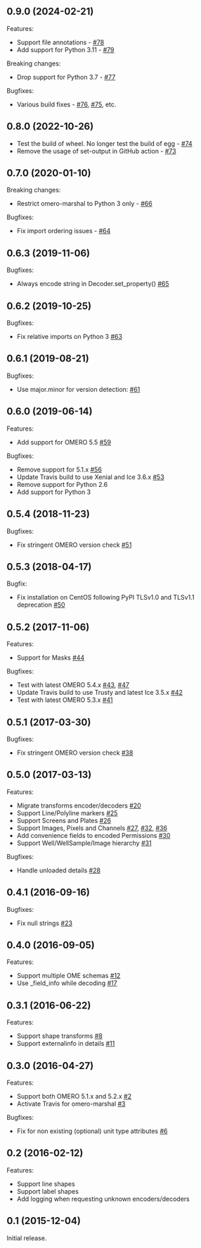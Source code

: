 ## 0.9.0 (2024-02-21)

Features:

 - Support file annotations - [#78](https://github.com/ome/omero-marshal/pull/78)
 - Add support for Python 3.11 - [#79](https://github.com/ome/omero-marshal/pull/79)

Breaking changes:

 - Drop support for Python 3.7 - [#77](https://github.com/ome/omero-marshal/pull/77)

Bugfixes:

 - Various build fixes - [#76](https://github.com/ome/omero-marshal/pull/76), [#75](https://github.com/ome/omero-marshal/pull/75), etc.

## 0.8.0 (2022-10-26)

 - Test the build of wheel. No longer test the build of egg  - [#74](https://github.com/ome/omero-marshal/pull/74)
 - Remove the usage of set-output in GitHub action - [#73](https://github.com/ome/omero-marshal/pull/73)
 
## 0.7.0 (2020-01-10)

Breaking changes:

 - Restrict omero-marshal to Python 3 only - [#66](https://github.com/ome/omero-marshal/pull/66)

Bugfixes:

 - Fix import ordering issues - [#64](https://github.com/ome/omero-marshal/pull/64)

## 0.6.3 (2019-11-06)

Bugfixes:

  - Always encode string in Decoder.set_property() [#65](https://github.com/ome/omero-marshal/pull/65)

## 0.6.2 (2019-10-25)

Bugfixes:

  - Fix relative imports on Python 3 [#63](https://github.com/ome/omero-marshal/pull/63)

## 0.6.1 (2019-08-21)

Bugfixes:

  - Use major.minor for version detection:  [#61](https://github.com/ome/omero-marshal/pull/61)

## 0.6.0 (2019-06-14)

Features:

  - Add support for OMERO 5.5 [#59](https://github.com/ome/omero-marshal/pull/59)

Bugfixes:

  - Remove support for 5.1.x [#56](https://github.com/ome/omero-marshal/pull/56)
  - Update Travis build to use Xenial and Ice 3.6.x [#53](https://github.com/ome/omero-marshal/pull/53)
  - Remove support for Python 2.6
  - Add support for Python 3

## 0.5.4 (2018-11-23)

Bugfixes:

  - Fix stringent OMERO version check [#51](https://github.com/ome/omero-marshal/pull/51)

## 0.5.3 (2018-04-17)

Bugfix:

  - Fix installation on CentOS following PyPI TLSv1.0 and TLSv1.1 deprecation [#50](https://github.com/ome/omero-marshal/pull/50)

## 0.5.2 (2017-11-06)

Features:

  - Support for Masks [#44](https://github.com/ome/omero-marshal/pull/44)

Bugfixes:

  - Test with latest OMERO 5.4.x [#43](https://github.com/ome/omero-marshal/pull/43), [#47](https://github.com/ome/omero-marhsal/pull/47)
  - Update Travis build to use Trusty and latest Ice 3.5.x [#42](https://github.com/ome/omero-marshal/pull/42)
  - Test with latest OMERO 5.3.x [#41](https://github.com/ome/omero-marshal/pull/41)

## 0.5.1 (2017-03-30)

Bugfixes:

  - Fix stringent OMERO version check [#38](https://github.com/ome/omero-marshal/pull/38)

## 0.5.0 (2017-03-13)

Features:

  - Migrate transforms encoder/decoders [#20](https://github.com/ome/omero-marshal/pull/20)
  - Support Line/Polyline markers [#25](https://github.com/ome/omero-marshal/pull/25)
  - Support Screens and Plates [#26](https://github.com/ome/omero-marshal/pull/26)
  - Support Images, Pixels and Channels [#27](https://github.com/ome/omero-marshal/pull/27), [#32](https://github.com/ome/omero-marhsal/pull/32), [#36](https://github.com/ome/omero-marhsal/pull/36)
  - Add convenience fields to encoded Permissions [#30](https://github.com/ome/omero-marshal/pull/30)
  - Support Well/WellSample/Image hierarchy [#31](https://github.com/ome/omero-marshal/pull/31)

Bugfixes:

  - Handle unloaded details [#28](https://github.com/ome/omero-marshal/pull/28)

## 0.4.1 (2016-09-16)

Bugfixes:

  - Fix null strings [#23](https://github.com/ome/omero-marshal/pull/23)

## 0.4.0 (2016-09-05)

Features:

  - Support multiple OME schemas [#12](https://github.com/ome/omero-marshal/pull/12)
  - Use _field_info while decoding [#17](https://github.com/ome/omero-marshal/pull/17)

## 0.3.1 (2016-06-22)

Features:

  - Support shape transforms [#8](https://github.com/ome/omero-marshal/pull/8)
  - Support externalinfo in details [#11](https://github.com/ome/omero-marshal/pull/11)

## 0.3.0 (2016-04-27)

Features:

  - Support both OMERO 5.1.x and 5.2.x [#2](https://github.com/ome/omero-marshal/pull/2)
  - Activate Travis for omero-marshal [#3](https://github.com/ome/omero-marshal/pull/3)

Bugfixes:

  - Fix for non existing (optional) unit type attributes [#6](https://github.com/ome/omero-marshal/pull/6)

## 0.2 (2016-02-12)

Features:

  - Support line shapes
  - Support label shapes
  - Add logging when requesting unknown encoders/decoders

## 0.1 (2015-12-04)

Initial release.
